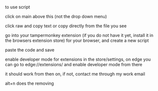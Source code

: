 to use script 

click on main above this (not the drop down menu)

click raw and copy text or copy directly from the file you see

go into your tampermonkey extension (if you do not have it yet, install it in the browsers extension store) for your browser, and create a new script

paste the code and save

enable developer mode for extensions in the store/settings, on edge you can go to edge://extensions/ and enable developer mode from there

it should work from then on, if not, contact me through my work email

alt+n does the removing
